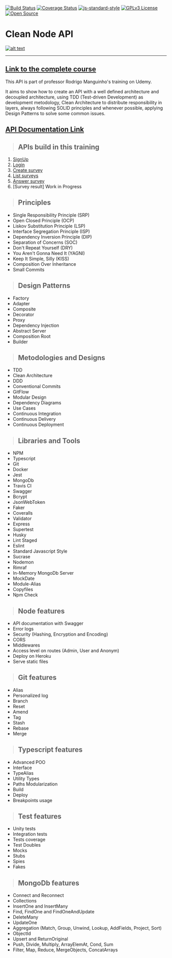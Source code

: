[![Build Status](https://travis-ci.org/gabrielbahniuk/clean-code-ts-api.svg?branch=master)](https://travis-ci.org/gabrielbahniuk/clean-code-ts-api)
[![Coverage Status](https://coveralls.io/repos/github/gabrielbahniuk/clean-code-ts-api/badge.svg?branch=master)](https://coveralls.io/github/gabrielbahniuk/clean-code-ts-api?branch=master)
[![js-standard-style](https://img.shields.io/badge/code%20style-standard-brightgreen.svg)](http://standardjs.com)
[![GPLv3 License](https://img.shields.io/badge/License-GPL%20v3-yellow.svg)](https://opensource.org/licenses/)
[![Open Source](https://badges.frapsoft.com/os/v1/open-source.svg?v=103)](https://opensource.org/)

# **Clean Node API**

[![alt text](https://i.imgur.com/EOCGQt3.png)](https://www.udemy.com/course/tdd-com-mango/?referralCode=B53CE5CA2B9AFA5A6FA1)

---

## [**Link to the complete course**](https://www.udemy.com/course/tdd-com-mango/?referralCode=B53CE5CA2B9AFA5A6FA1)

This API is part of professor Rodrigo Manguinho's training on Udemy.

It aims to show how to create an API with a well defined architecture and decoupled architecture, using TDD (Test-driven Development) as development metodology,
Clean Architecture to distribute responsibility in layers, always following SOLID principles and whenever possible, applying Design Patterns to solve some common issues.


## [**API Documentation Link**](http://fordevs.herokuapp.com/api-docs)

> ## APIs build in this training

1. [SignUp](./requirements/signup.md)
2. [Login](./requirements/login.md)
3. [Create survey](./requirements/add-survey.md)
4. [List surveys](./requirements/load-surveys.md)
5. [Answer survey](./requirements/save-survey-result.md)
6. [Survey result] Work in Progress

> ## Principles

* Single Responsibility Principle (SRP)
* Open Closed Principle (OCP)
* Liskov Substitution Principle (LSP)
* Interface Segregation Principle (ISP)
* Dependency Inversion Principle (DIP)
* Separation of Concerns (SOC)
* Don't Repeat Yourself (DRY)
* You Aren't Gonna Need It (YAGNI)
* Keep It Simple, Silly (KISS)
* Composition Over Inheritance
* Small Commits

> ## Design Patterns

* Factory
* Adapter
* Composite
* Decorator
* Proxy
* Dependency Injection
* Abstract Server
* Composition Root
* Builder

> ## Metodologies and Designs

* TDD
* Clean Architecture
* DDD
* Conventional Commits
* GitFlow
* Modular Design
* Dependency Diagrams
* Use Cases
* Continuous Integration
* Continuous Delivery
* Continuous Deployment

> ## Libraries and Tools

* NPM
* Typescript
* Git
* Docker
* Jest
* MongoDb
* Travis CI
* Swagger
* Bcrypt
* JsonWebToken
* Faker
* Coveralls
* Validator
* Express
* Supertest
* Husky
* Lint Staged
* Eslint
* Standard Javascript Style
* Sucrase
* Nodemon
* Rimraf
* In-Memory MongoDb Server
* MockDate
* Module-Alias
* Copyfiles
* Npm Check

> ## Node features

* API documentation with Swagger
* Error logs
* Security (Hashing, Encryption and Encoding)
* CORS
* Middlewares
* Access level on routes (Admin, User and Anonym)
* Deploy on Heroku
* Serve static files

> ## Git features

* Alias
* Personalized log
* Branch
* Reset
* Amend
* Tag
* Stash
* Rebase
* Merge

> ## Typescript features

* Advanced POO
* Interface
* TypeAlias
* Utility Types
* Paths Modularization
* Build
* Deploy
* Breakpoints usage

> ## Test features

* Unity tests
* Integration tests
* Tests coverage
* Test Doubles
* Mocks
* Stubs
* Spies
* Fakes

> ## MongoDb features

* Connect and Reconnect
* Collections
* InsertOne and InsertMany
* Find, FindOne and FindOneAndUpdate
* DeleteMany
* UpdateOne
* Aggregation (Match, Group, Unwind, Lookup, AddFields, Project, Sort)
* ObjectId
* Upsert and ReturnOriginal
* Push, Divide, Multiply, ArrayElemAt, Cond, Sum
* Filter, Map, Reduce, MergeObjects, ConcatArrays